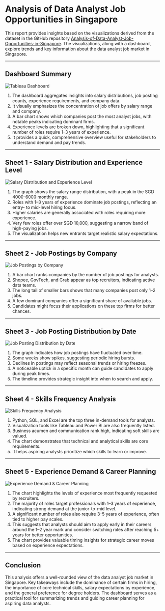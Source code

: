 # Analysis of Data Analyst Job Opportunities in Singapore

This report provides insights based on the visualizations derived from the dataset in the GitHub repository [Analysis-of-Data-Analyst-Job-Opportunities-in-Singapore](https://github.com/AymanThahir/Analysis-of-Data-Analyst-Job-Opportunities-in-Singapore). The visualizations, along with a dashboard, explore trends and key information about the data analyst job market in Singapore.

---

## Dashboard Summary 

![Tableau Dashboard](Images/Dash.png)

1. The dashboard aggregates insights into salary distributions, job posting counts, experience requirements, and company data.
2. It visually emphasizes the concentration of job offers by salary range and company.
3. A bar chart shows which companies post the most analyst jobs, with notable peaks indicating dominant firms.
4. Experience levels are broken down, highlighting that a significant number of roles require 1–3 years of experience.
5. It provides a quick, comprehensive overview useful for stakeholders to understand demand and pay trends.

---

## Sheet 1 - Salary Distribution and Experience Level 

![Salary Distribution and Experience Level](Images/Sheet_1.png)

1. The graph shows the salary range distribution, with a peak in the SGD 4000–6000 monthly range.
2. Roles with 1–3 years of experience dominate job postings, reflecting an entry- to mid-level hiring focus.
3. Higher salaries are generally associated with roles requiring more experience.
4. Very few roles offer over SGD 10,000, suggesting a narrow band of high-paying jobs.
5. The visualization helps new entrants target realistic salary expectations.

---

## Sheet 2 - Job Postings by Company

![Job Postings by Company](Images/Sheet_2.png)

1. A bar chart ranks companies by the number of job postings for analysts.
2. Shopee, GovTech, and Grab appear as top recruiters, indicating active data teams.
3. The long tail of smaller bars shows that many companies post only 1–2 jobs.
4. A few dominant companies offer a significant share of available jobs.
5. Candidates might focus their applications on these top firms for better chances.

---

## Sheet 3 - Job Posting Distribution by Date

![Job Posting Distribution by Date](Images/Sheet_3.png)

1. The graph indicates how job postings have fluctuated over time.
2. Some weeks show spikes, suggesting periodic hiring bursts.
3. Declines in postings may reflect seasonal trends or hiring freezes.
4. A noticeable uptick in a specific month can guide candidates to apply during peak times.
5. The timeline provides strategic insight into when to search and apply.

---

## Sheet 4 - Skills Frequency Analysis

![Skills Frequency Analysis](Images/Sheet_4.png)

1. Python, SQL, and Excel are the top three in-demand tools for analysts.
2. Visualization tools like Tableau and Power BI are also frequently listed.
3. Business acumen and communication rank high, indicating soft skills are valued.
4. The chart demonstrates that technical and analytical skills are core requirements.
5. It helps aspiring analysts prioritize which skills to learn or improve.

---

## Sheet 5 - Experience Demand & Career Planning

![Experience Demand & Career Planning](Images/Sheet_5.png)

1. The chart highlights the levels of experience most frequently requested by recruiters.
2. The majority of roles target professionals with 1–3 years of experience, indicating strong demand at the junior-to-mid level.
3. A significant number of roles also require 3–5 years of experience, often tied to higher pay scales.
4. This suggests that analysts should aim to apply early in their careers around the 1–2 year mark and consider switching roles after reaching 5+ years for better opportunities.
5. The chart provides valuable timing insights for strategic career moves based on experience expectations.

---

## Conclusion

This analysis offers a well-rounded view of the data analyst job market in Singapore. Key takeaways include the dominance of certain firms in hiring, the importance of core technical skills, salary expectations by experience, and the general preference for degree holders. The dashboard serves as a practical tool for summarizing trends and guiding career planning for aspiring data analysts.
